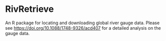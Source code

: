 # RivRetrieve

An R package for locating and downloading global river gauge data. Please see https://doi.org/10.1088/1748-9326/acd407 for a detailed analysis on the gauge data. 
